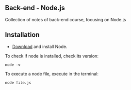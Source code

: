 ## Back-end - Node.js
Collection of notes of back-end course, focusing on Node.js

## Installation
- [Download](https://nodejs.org/en/) and install Node.

To check if node is installed, check its version:
```
node -v
```

To execute a node file, execute in the terminal:
```
node file.js
```
